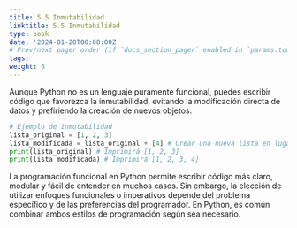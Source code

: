 ```yaml
---
title: 5.5 Inmutabilidad
linktitle: 5.5 Inmutabilidad
type: book
date: '2024-01-20T00:00:00Z'
# Prev/next pager order (if `docs_section_pager` enabled in `params.toml`)
tags: 
weight: 6
---
```


Aunque Python no es un lenguaje puramente funcional, puedes escribir código que favorezca la inmutabilidad, evitando la modificación directa de datos y prefiriendo la creación de nuevos objetos.

```python
# Ejemplo de inmutabilidad
lista_original = [1, 2, 3]
lista_modificada = lista_original + [4] # Crear una nueva lista en lugar de modificar la original
print(lista_original) # Imprimirá [1, 2, 3]
print(lista_modificada) # Imprimirá [1, 2, 3, 4]
```

La programación funcional en Python permite escribir código más claro, modular y fácil de entender en muchos casos. Sin embargo, la elección de utilizar enfoques funcionales o imperativos depende del problema específico y de las preferencias del programador. En Python, es común combinar ambos estilos de programación según sea necesario.

